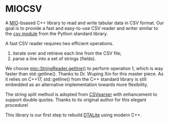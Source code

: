 # MIOCSV

A [MIO](https://github.com/wxinix/MIO)-bsased C++ library to read and write tabular data in CSV format. Our goal is to provide a fast and easy-to-use CSV reader and writer similar to the [csv module](https://docs.python.org/3/library/csv.html#module-csv) from the Python standard library.

A fast CSV reader requires two efficient operations.
1. iterate over and retrieve each line from the CSV file;
2. parse a line into a set of strings (fields).

We choose [mio::StringReader.getline()](https://github.com/wxinix/MIO/blob/master/include/mio/stringreader.hpp) to perform operation 1, which is way faster than std::getline(). Thanks to Dr. Wuping Xin for this master piece. As it relies on C++17, std::getline() from the C++ standard library is still embedded as an alternative implementation towards more flexibility.

The string split method is adopted from [CSVparser](https://github.com/rsylvian/CSVparser) with enhancement to support double quotes. Thanks to its original author for this elegant procedure!

This library is our first step to rebuild [DTALite](https://github.com/asu-trans-ai-lab/DTALite) using modern C++.